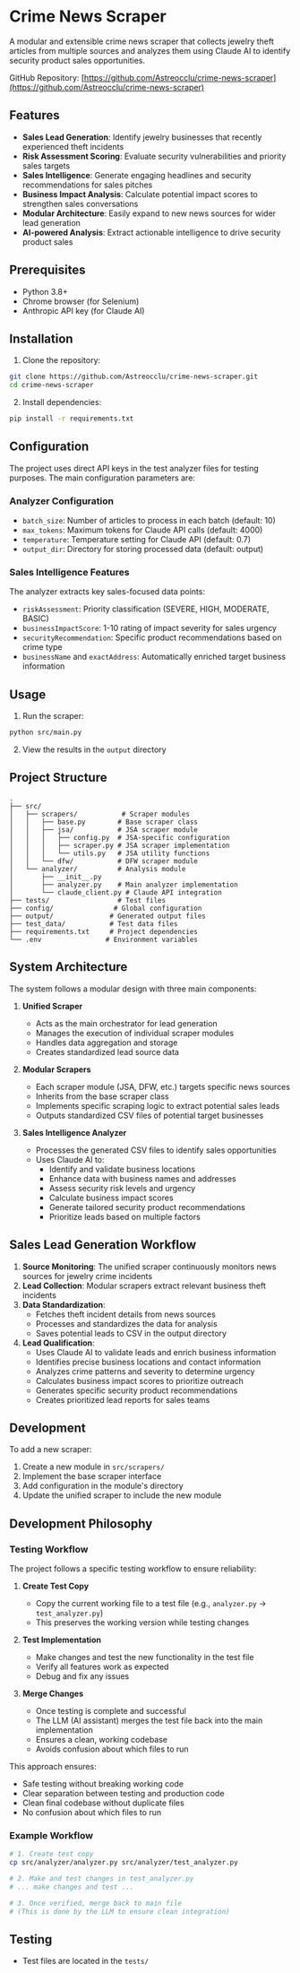 # Crime News Scraper

A modular and extensible crime news scraper that collects jewelry theft articles from multiple sources and analyzes them using Claude AI to identify security product sales opportunities.

GitHub Repository: [https://github.com/Astreocclu/crime-news-scraper](https://github.com/Astreocclu/crime-news-scraper)

## Features

- **Sales Lead Generation**: Identify jewelry businesses that recently experienced theft incidents
- **Risk Assessment Scoring**: Evaluate security vulnerabilities and priority sales targets
- **Sales Intelligence**: Generate engaging headlines and security recommendations for sales pitches
- **Business Impact Analysis**: Calculate potential impact scores to strengthen sales conversations
- **Modular Architecture**: Easily expand to new news sources for wider lead generation
- **AI-powered Analysis**: Extract actionable intelligence to drive security product sales

## Prerequisites

- Python 3.8+
- Chrome browser (for Selenium)
- Anthropic API key (for Claude AI)

## Installation

1. Clone the repository:
```bash
git clone https://github.com/Astreocclu/crime-news-scraper.git
cd crime-news-scraper
```

2. Install dependencies:
```bash
pip install -r requirements.txt
```

## Configuration

The project uses direct API keys in the test analyzer files for testing purposes. The main configuration parameters are:

### Analyzer Configuration
- `batch_size`: Number of articles to process in each batch (default: 10)
- `max_tokens`: Maximum tokens for Claude API calls (default: 4000)
- `temperature`: Temperature setting for Claude API (default: 0.7)
- `output_dir`: Directory for storing processed data (default: output)

### Sales Intelligence Features
The analyzer extracts key sales-focused data points:
- `riskAssessment`: Priority classification (SEVERE, HIGH, MODERATE, BASIC)
- `businessImpactScore`: 1-10 rating of impact severity for sales urgency
- `securityRecommendation`: Specific product recommendations based on crime type
- `businessName` and `exactAddress`: Automatically enriched target business information

## Usage

1. Run the scraper:
```bash
python src/main.py
```

2. View the results in the `output` directory

## Project Structure

```
.
├── src/
│   ├── scrapers/           # Scraper modules
│   │   ├── base.py        # Base scraper class
│   │   ├── jsa/           # JSA scraper module
│   │   │   ├── config.py  # JSA-specific configuration
│   │   │   ├── scraper.py # JSA scraper implementation
│   │   │   └── utils.py   # JSA utility functions
│   │   └── dfw/           # DFW scraper module
│   └── analyzer/          # Analysis module
│       ├── __init__.py
│       ├── analyzer.py    # Main analyzer implementation
│       └── claude_client.py # Claude API integration
├── tests/                 # Test files
├── config/               # Global configuration
├── output/              # Generated output files
├── test_data/           # Test data files
├── requirements.txt     # Project dependencies
└── .env                # Environment variables
```

## System Architecture

The system follows a modular design with three main components:

1. **Unified Scraper**
   - Acts as the main orchestrator for lead generation
   - Manages the execution of individual scraper modules
   - Handles data aggregation and storage
   - Creates standardized lead source data

2. **Modular Scrapers**
   - Each scraper module (JSA, DFW, etc.) targets specific news sources
   - Inherits from the base scraper class
   - Implements specific scraping logic to extract potential sales leads
   - Outputs standardized CSV files of potential target businesses

3. **Sales Intelligence Analyzer**
   - Processes the generated CSV files to identify sales opportunities
   - Uses Claude AI to:
     - Identify and validate business locations
     - Enhance data with business names and addresses
     - Assess security risk levels and urgency
     - Calculate business impact scores
     - Generate tailored security product recommendations
     - Prioritize leads based on multiple factors

## Sales Lead Generation Workflow

1. **Source Monitoring**: The unified scraper continuously monitors news sources for jewelry crime incidents
2. **Lead Collection**: Modular scrapers extract relevant business theft incidents
3. **Data Standardization**:
   - Fetches theft incident details from news sources
   - Processes and standardizes the data for analysis
   - Saves potential leads to CSV in the output directory
4. **Lead Qualification**:
   - Uses Claude AI to validate leads and enrich business information
   - Identifies precise business locations and contact information
   - Analyzes crime patterns and severity to determine urgency
   - Calculates business impact scores to prioritize outreach
   - Generates specific security product recommendations
   - Creates prioritized lead reports for sales teams

## Development

To add a new scraper:
1. Create a new module in `src/scrapers/`
2. Implement the base scraper interface
3. Add configuration in the module's directory
4. Update the unified scraper to include the new module

## Development Philosophy

### Testing Workflow
The project follows a specific testing workflow to ensure reliability:

1. **Create Test Copy**
   - Copy the current working file to a test file (e.g., `analyzer.py` → `test_analyzer.py`)
   - This preserves the working version while testing changes

2. **Test Implementation**
   - Make changes and test the new functionality in the test file
   - Verify all features work as expected
   - Debug and fix any issues

3. **Merge Changes**
   - Once testing is complete and successful
   - The LLM (AI assistant) merges the test file back into the main implementation
   - Ensures a clean, working codebase
   - Avoids confusion about which files to run

This approach ensures:
- Safe testing without breaking working code
- Clear separation between testing and production code
- Clean final codebase without duplicate files
- No confusion about which files to run

### Example Workflow
```bash
# 1. Create test copy
cp src/analyzer/analyzer.py src/analyzer/test_analyzer.py

# 2. Make and test changes in test_analyzer.py
# ... make changes and test ...

# 3. Once verified, merge back to main file
# (This is done by the LLM to ensure clean integration)
```

## Testing

- Test files are located in the `tests/`